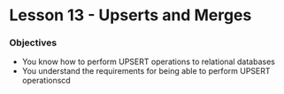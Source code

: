 # Lesson 13 - Upserts and Merges

### Objectives

* You know how to perform UPSERT operations to relational databases
* You understand the requirements for being able to perform UPSERT operationscd
